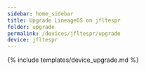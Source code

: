 ```yaml
---
sidebar: home_sidebar
title: Upgrade LineageOS on jfltespr
folder: upgrade
permalink: /devices/jfltespr/upgrade
device: jfltespr
---
```

{% include templates/device_upgrade.md %}
